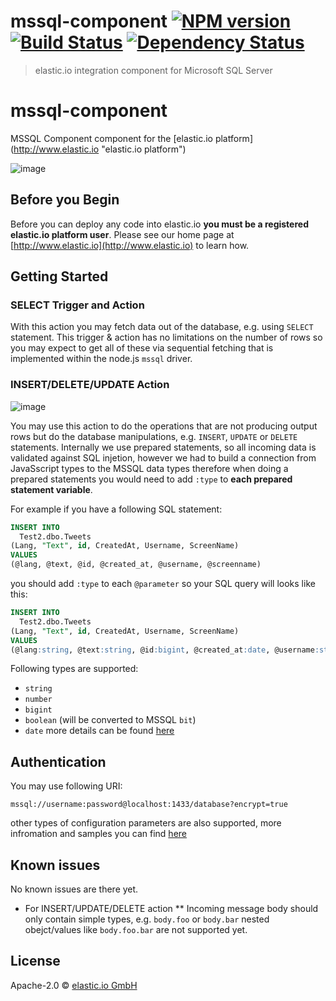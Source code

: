 # mssql-component [![NPM version][npm-image]][npm-url] [![Build Status][travis-image]][travis-url] [![Dependency Status][daviddm-image]][daviddm-url]
> elastic.io integration component for Microsoft SQL Server

# mssql-component
MSSQL Component component for the [elastic.io platform](http://www.elastic.io &#34;elastic.io platform&#34;)

![image](https://cloud.githubusercontent.com/assets/56208/22904377/89b611c4-f23c-11e6-8b5d-783d62cf5caf.png)


## Before you Begin

Before you can deploy any code into elastic.io **you must be a registered elastic.io platform user**. Please see our home page at [http://www.elastic.io](http://www.elastic.io) to learn how. 

## Getting Started

### SELECT Trigger and Action

With this action you may fetch data out of the database, e.g. using ``SELECT`` statement. 
This trigger & action has no limitations on the number of rows so you may expect to get all of these
via sequential fetching that is implemented within the node.js ``mssql`` driver.

### INSERT/DELETE/UPDATE Action

![image](https://cloud.githubusercontent.com/assets/56208/22904204/cef8cb06-f23b-11e6-998f-3fe65ab81540.png)

You may use this action to do the operations that are not producing output rows but do the database manipulations, 
e.g. ``INSERT``, ``UPDATE`` or ``DELETE`` statements. Internally we use prepared statements, so all incoming data is
validated against SQL injetion, however we had to build a connection from JavaSscript types to the MSSQL data types
therefore when doing a prepared statements you would need to add ``:type`` to **each prepared statement variable**.

For example if you have a following SQL statement:

```sql
INSERT INTO 
  Test2.dbo.Tweets 
(Lang, "Text", id, CreatedAt, Username, ScreenName) 
VALUES 
(@lang, @text, @id, @created_at, @username, @screenname)
```

you should add ``:type`` to each ``@parameter`` so your SQL query will looks like this:

```sql
INSERT INTO 
  Test2.dbo.Tweets 
(Lang, "Text", id, CreatedAt, Username, ScreenName) 
VALUES 
(@lang:string, @text:string, @id:bigint, @created_at:date, @username:string, @screenname:string)
```

Following types are supported:
 * ``string``
 * ``number``
 * ``bigint``
 * ``boolean`` (will be converted to MSSQL ``bit``)
 * ``date``
more details can be found [here](https://github.com/elasticio/mssql-component/blob/master/lib/actions/insert.js#L25)

## Authentication

You may use following URI:

```
mssql://username:password@localhost:1433/database?encrypt=true
```

other types of configuration parameters are also supported, more infromation and samples you can find [here](https://www.npmjs.com/package/mssql#formats)

## Known issues

No known issues are there yet.
* For INSERT/UPDATE/DELETE action 
** Incoming message body should only contain simple types, e.g. ``body.foo`` or 
``body.bar`` nested obejct/values like ``body.foo.bar`` are not supported yet.


## License

Apache-2.0 © [elastic.io GmbH](https://www.elastic.io)


[npm-image]: https://badge.fury.io/js/mssql-component.svg
[npm-url]: https://npmjs.org/package/mssql-component
[travis-image]: https://travis-ci.org/elasticio/mssql-component.svg?branch=master
[travis-url]: https://travis-ci.org/elasticio/mssql-component
[daviddm-image]: https://david-dm.org/elasticio/mssql-component.svg?theme=shields.io
[daviddm-url]: https://david-dm.org/elasticio/mssql-component

